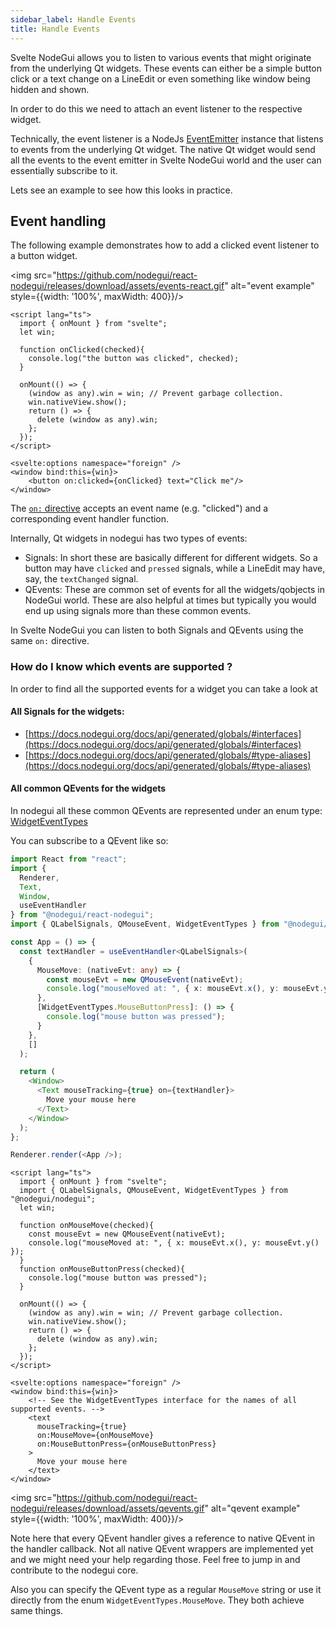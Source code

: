 ```yaml
---
sidebar_label: Handle Events
title: Handle Events
---
```


Svelte NodeGui allows you to listen to various events that might originate from the underlying Qt widgets. These events can either be a simple button click or a text change on a LineEdit or even something like window being hidden and shown.

In order to do this we need to attach an event listener to the respective widget.

Technically, the event listener is a NodeJs [EventEmitter](https://nodejs.org/api/events.html#events_class_eventemitter) instance that listens to events from the underlying Qt widget. The native Qt widget would send all the events to the event emitter in Svelte NodeGui world and the user can essentially subscribe to it.

Lets see an example to see how this looks in practice.

## Event handling

The following example demonstrates how to add a clicked event listener to a button widget.

<img src="https://github.com/nodegui/react-nodegui/releases/download/assets/events-react.gif" alt="event example" style={{width: '100%', maxWidth: 400}}/>

```svelte
<script lang="ts">
  import { onMount } from "svelte";
  let win;

  function onClicked(checked){
    console.log("the button was clicked", checked);
  }

  onMount(() => {
    (window as any).win = win; // Prevent garbage collection.
    win.nativeView.show();
    return () => {
      delete (window as any).win;
    };
  });
</script>

<svelte:options namespace="foreign" />
<window bind:this={win}>
    <button on:clicked={onClicked} text="Click me"/>
</window>
```

The [`on:` directive](https://svelte.dev/docs#on_component_event) accepts an event name (e.g. "clicked") and a corresponding event handler function.

Internally, Qt widgets in nodegui has two types of events:

- Signals: In short these are basically different for different widgets. So a button may have `clicked` and `pressed` signals, while a LineEdit may have, say, the `textChanged` signal.
- QEvents: These are common set of events for all the widgets/qobjects in NodeGui world. These are also helpful at times but typically you would end up using signals more than these common events.

In Svelte NodeGui you can listen to both Signals and QEvents using the same `on:` directive.

<!-- ### useEventHandler hook and typescript support

Although you can pass in an object with event handlers to the `on:` directive, its not the most efficient way. This is because everytime the render is called the `on:` directive will get a new object meaning the widget will re-render every time. To solve for this we have `useEventHandler` hook.

```ts
import React from "react";
import {
  Renderer,
  Button,
  Window,
  useEventHandler
} from "@nodegui/react-nodegui";
import { QPushButtonSignals } from "@nodegui/nodegui";

const App = () => {
  const buttonHandler = useEventHandler<QPushButtonSignals>(
    {
      clicked: () => {
        console.log("the button was clicked");
      },
      pressed: () => {
        console.log("button was pressed");
      },
      objectNameChanged: objectName => {
        console.log("new object name", objectName);
      }
    },
    []
  );

  return (
    <Window>
      <Button text={"Click me"} on={buttonHandler} />
    </Window>
  );
};

Renderer.render(<App />);
```

In a nutshell, the above code uses the `useEventHandler` hook which is a wrapper over `useMemo`.
This means, the buttonHandler remains same on every render call and hence the `on:` directive to Button doesnt change.

Here `objectNameChanged` is a QEvent while `clicked` and `pressed` are signals. As an app developer it really doesnt mean much but internally they are both two different things in Qt and Svelte NodeGui allows you to use both of them using a single familiar `on:` directive.

Also, another point you see in this typescript code is the QPushButtonSignals. The QPushButtonSignals is a type that allows autocompletion of event handlers as you type them. -->

### How do I know which events are supported ?

In order to find all the supported events for a widget you can take a look at

#### All Signals for the widgets:

- [https://docs.nodegui.org/docs/api/generated/globals/#interfaces](https://docs.nodegui.org/docs/api/generated/globals/#interfaces)
- [https://docs.nodegui.org/docs/api/generated/globals/#type-aliases](https://docs.nodegui.org/docs/api/generated/globals/#type-aliases)

<!-- You can subscribe to a signal like so:

```ts
import React from "react";
import {
  Renderer,
  Button,
  Window,
  useEventHandler
} from "@nodegui/react-nodegui";
import { QPushButtonSignals } from "@nodegui/nodegui";

const App = () => {
  const buttonHandler = useEventHandler<QPushButtonSignals>(
    {
      clicked: () => {
        console.log("the button was clicked");
      }
    },
    []
  );

  return (
    <Window>
      <Button text={"Click me"} on={buttonHandler} />
    </Window>
  );
};

Renderer.render(<App />);
```

The value you receive in the callback depends on the signal. Refer to respective signal docs for more details. All the handlers are also typed. So if you are using typescript you should get correct autocomplete for it. -->

#### All common QEvents for the widgets

In nodegui all these common QEvents are represented under an enum type: [WidgetEventTypes](https://docs.nodegui.org/docs/api/generated/enums/widgeteventtypes)

You can subscribe to a QEvent like so:

```typescript
import React from "react";
import {
  Renderer,
  Text,
  Window,
  useEventHandler
} from "@nodegui/react-nodegui";
import { QLabelSignals, QMouseEvent, WidgetEventTypes } from "@nodegui/nodegui";

const App = () => {
  const textHandler = useEventHandler<QLabelSignals>(
    {
      MouseMove: (nativeEvt: any) => {
        const mouseEvt = new QMouseEvent(nativeEvt);
        console.log("mouseMoved at: ", { x: mouseEvt.x(), y: mouseEvt.y() });
      },
      [WidgetEventTypes.MouseButtonPress]: () => {
        console.log("mouse button was pressed");
      }
    },
    []
  );

  return (
    <Window>
      <Text mouseTracking={true} on={textHandler}>
        Move your mouse here
      </Text>
    </Window>
  );
};

Renderer.render(<App />);
```

```svelte
<script lang="ts">
  import { onMount } from "svelte";
  import { QLabelSignals, QMouseEvent, WidgetEventTypes } from "@nodegui/nodegui";
  let win;

  function onMouseMove(checked){
    const mouseEvt = new QMouseEvent(nativeEvt);
    console.log("mouseMoved at: ", { x: mouseEvt.x(), y: mouseEvt.y() });
  }
  function onMouseButtonPress(checked){
    console.log("mouse button was pressed");
  }

  onMount(() => {
    (window as any).win = win; // Prevent garbage collection.
    win.nativeView.show();
    return () => {
      delete (window as any).win;
    };
  });
</script>

<svelte:options namespace="foreign" />
<window bind:this={win}>
    <!-- See the WidgetEventTypes interface for the names of all supported events. -->
    <text
      mouseTracking={true}
      on:MouseMove={onMouseMove}
      on:MouseButtonPress={onMouseButtonPress}
    >
      Move your mouse here
    </text>
</window>
```

<img src="https://github.com/nodegui/react-nodegui/releases/download/assets/qevents.gif" alt="qevent example" style={{width: '100%', maxWidth: 400}}/>

Note here that every QEvent handler gives a reference to native QEvent in the handler callback.
Not all native QEvent wrappers are implemented yet and we might need your help regarding those. Feel free to jump in and contribute to the nodegui core.

Also you can specify the QEvent type as a regular `MouseMove` string or use it directly from the enum `WidgetEventTypes.MouseMove`. They both achieve same things.
